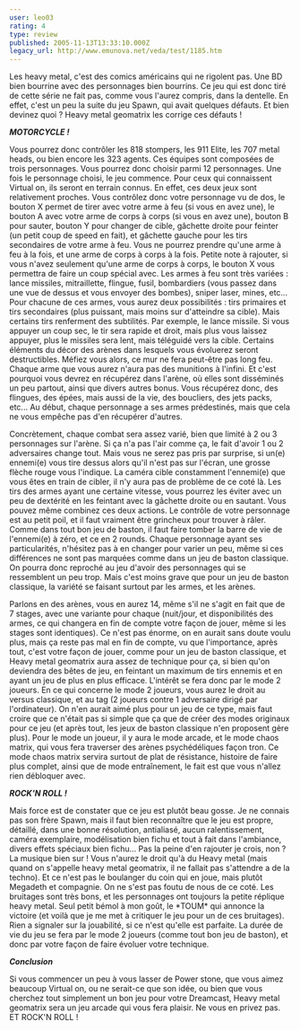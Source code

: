 ```yaml
---
user: leo03
rating: 4
type: review
published: 2005-11-13T13:33:10.000Z
legacy_url: http://www.emunova.net/veda/test/1185.htm
---
```

Les heavy metal, c'est des comics américains qui ne rigolent pas. Une BD bien bourrine avec des personnages bien bourrins. Ce jeu qui est donc tiré de cette série ne fait pas, comme vous l'aurez compris, dans la dentelle. En effet, c'est un peu la suite du jeu Spawn, qui avait quelques défauts. Et bien devinez quoi ? Heavy metal geomatrix les corrige ces défauts !  

  

**_MOTORCYCLE !_**  

Vous pourrez donc contrôler les 818 stompers, les 911 Elite, les 707 metal heads, ou bien encore les 323 agents. Ces équipes sont composées de trois personnages. Vous pourrez donc choisir parmi 12 personnages. Une fois le personnage choisi, le jeu commence. Pour ceux qui connaissent Virtual on, ils seront en terrain connus. En effet, ces deux jeux sont relativement proches. Vous contrôlez donc votre personnage vu de dos, le bouton X permet de tirer avec votre arme à feu (si vous en avez une), le bouton A avec votre arme de corps à corps (si vous en avez une), bouton B pour sauter, bouton Y pour changer de cible, gâchette droite pour feinter (un petit coup de speed en fait), et gâchette gauche pour les tirs secondaires de votre arme à feu. Vous ne pourrez prendre qu'une arme à feu à la fois, et une arme de corps à corps à la fois. Petite note à rajouter, si vous n'avez seulement qu'une arme de corps à corps, le bouton X vous permettra de faire un coup spécial avec. Les armes à feu sont très variées : lance missiles, mitraillette, flingue, fusil, bombardiers (vous passez dans une vue de dessus et vous envoyer des bombes), sniper laser, mines, etc... Pour chacune de ces armes, vous aurez deux possibilités : tirs primaires et tirs secondaires (plus puissant, mais moins sur d'atteindre sa cible). Mais certains tirs renferment des subtilités. Par exemple, le lance missile. Si vous appuyer un coup sec, le tir sera rapide et droit, mais plus vous laissez appuyer, plus le missiles sera lent, mais téléguidé vers la cible. Certains éléments du décor des arènes dans lesquels vous évoluerez seront destructibles. Méfiez vous alors, ce mur ne fera peut-être pas long feu. Chaque arme que vous aurez n'aura pas des munitions à l'infini. Et c'est pourquoi vous devrez en récupérez dans l'arène, où elles sont disséminés un peu partout, ainsi que divers autres bonus. Vous récupérez donc, des flingues, des épées, mais aussi de la vie, des boucliers, des jets packs, etc... Au début, chaque personnage a ses armes prédestinés, mais que cela ne vous empêche pas d'en récupérer d'autres.  

  

Concrètement, chaque combat sera assez varié, bien que limité à 2 ou 3 personnages sur l'arène. Si ça n'a pas l'air comme ça, le fait d'avoir 1 ou 2 adversaires change tout. Mais vous ne serez pas pris par surprise, si un(e) ennemi(e) vous tire dessus alors qu'il n'est pas sur l'écran, une grosse flèche rouge vous l'indique. La caméra cible constamment l'ennemi(e) que vous êtes en train de cibler, il n'y aura pas de problème de ce coté là. Les tirs des armes ayant une certaine vitesse, vous pourrez les éviter avec un peu de dextérité en les feintant avec la gâchette droite ou en sautant. Vous pouvez même combinez ces deux actions. Le contrôle de votre personnage est au petit poil, et il faut vraiment être grincheux pour trouver à râler. Comme dans tout bon jeu de baston, il faut faire tomber la barre de vie de l'ennemi(e) à zéro, et ce en 2 rounds. Chaque personnage ayant ses particularités, n'hésitez pas à en changer pour varier un peu, même si ces différences ne sont pas marquées comme dans un jeu de baston classique. On pourra donc reproché au jeu d'avoir des personnages qui se ressemblent un peu trop. Mais c'est moins grave que pour un jeu de baston classique, la variété se faisant surtout par les armes, et les arènes.  

  

Parlons en des arènes, vous en aurez 14, même s'il ne s'agit en fait que de 7 stages, avec une variante pour chaque (nuit/jour, et disponibilités des armes, ce qui changera en fin de compte votre façon de jouer, même si les stages sont identiques). Ce n'est pas énorme, on en aurait sans doute voulu plus, mais ça reste pas mal en fin de compte, vu que l'importance, après tout, c'est votre façon de jouer, comme pour un jeu de baston classique, et Heavy metal geomatrix aura assez de technique pour ça, si bien qu'on deviendra des bêtes de jeu, en feintant un maximum de tirs ennemis et en ayant un jeu de plus en plus efficace. L'intérêt se fera donc par le mode 2 joueurs. En ce qui concerne le mode 2 joueurs, vous aurez le droit au versus classique, et au tag (2 joueurs contre 1 adversaire dirigé par l'ordinateur). On n'en aurait aimé plus pour un jeu de ce type, mais faut croire que ce n'était pas si simple que ça que de créer des modes originaux pour ce jeu (et après tout, les jeux de baston classique n'en proposent gère plus). Pour le mode un joueur, il y aura le mode arcade, et le mode chaos matrix, qui vous fera traverser des arènes psychédéliques façon tron. Ce mode chaos matrix servira surtout de plat de résistance, histoire de faire plus complet, ainsi que de mode entraînement, le fait est que vous n'allez rien débloquer avec.  

  

**_ROCK'N ROLL !_**  

Mais force est de constater que ce jeu est plutôt beau gosse. Je ne connais pas son frère Spawn, mais il faut bien reconnaître que le jeu est propre, détaillé, dans une bonne résolution, antialiasé, aucun ralentissement, caméra exemplaire, modélisation bien fichu et tout à fait dans l'ambiance, divers effets spéciaux bien fichu... Pas la peine d'en rajouter je crois, non ? La musique bien sur ! Vous n'aurez le droit qu'à du Heavy metal (mais quand on s'appelle heavy metal geomatrix, il ne fallait pas s'attendre a de la techno). Et ce n'est pas le boulanger du coin qui en joue, mais plutôt Megadeth et compagnie. On ne s'est pas foutu de nous de ce coté. Les bruitages sont très bons, et les personnages ont toujours la petite réplique heavy metal. Seul petit bémol à mon goût, le \*TOUM\* qui annonce la victoire (et voilà que je me met à critiquer le jeu pour un de ces bruitages). Rien a signaler sur la jouabilité, si ce n'est qu'elle est parfaite. La durée de vie du jeu se fera par le mode 2 joueurs (comme tout bon jeu de baston), et donc par votre façon de faire évoluer votre technique.  

  

**_Conclusion_**  

Si vous commencer un peu à vous lasser de Power stone, que vous aimez beaucoup Virtual on, ou ne serait-ce que son idée, ou bien que vous cherchez tout simplement un bon jeu pour votre Dreamcast, Heavy metal geomatrix sera un jeu arcade qui vous fera plaisir. Ne vous en privez pas. ET ROCK'N ROLL !